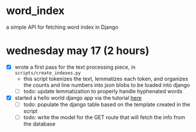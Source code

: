 # word_index
a simple API for fetching word index in Django

# wednesday may 17 (2 hours)
- [x] wrote a first pass for the text processing piece, in `scripts/create_indexes.py`
  - this script tokenizes the text, lemmatizes each token, and organizes the counts and line numbers into json blobs to be loaded into django
  - [ ] todo: update lemmatization to properly handle hyphenated words
- [x] started a hello world django app via the tutorial [here](https://docs.djangoproject.com/en/4.2/intro/tutorial01/)
  - [ ] todo: populate the django table based on the template created in the script
  - [ ] todo: write the model for the GET route that will fetch the info from the database
